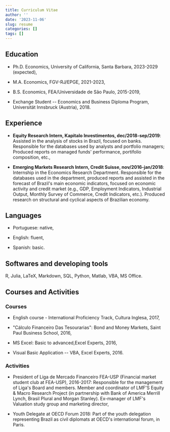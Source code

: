 ```yaml
---
title: Curriculum Vitae
author: ''
date: '2023-11-06'
slug: resume
categories: []
tags: []
---
```


## Education

-   Ph.D. Economics, University of California, Santa Barbara, 2023-2029 (expected),

-   M.A. Economics, FGV-RJ/EPGE, 2021-2023,

-   B.S. Economics, FEA/Universidade de São Paulo, 2015-2019,

-   Exchange Student -- Economics and Business Diploma Program, Universität Innsbruck (Austria), 2018.

## Experience

-   **Equity Research Intern, Kapitalo Investimentos, dec/2018-sep/2019**: Assisted in the analysis of stocks in Brazil, focused on banks. Responsible for the databases used by analysts and portfolio managers; Produced reports on managed funds' performance, portifolio composition, etc.,

-   **Emerging Markets Research Intern, Credit Suisse, nov/2016-jan/2018**: Internship in the Economics Research Department. Responsible for the databases used in the department, produced reports and assisted in the forecast of Brazil's main economic indicators, focused on economic activity and credit market (e.g., GDP, Employment Indicators, Industrial Output, Monthly Survey of Commerce, Credit Indicators, etc.). Produced research on structural and cyclical aspects of Brazilian economy.

## Languages

-   Portuguese: native,

-   English: fluent,

-   Spanish: basic.

## Softwares and developing tools

R, Julia, LaTeX, Markdown, SQL, Python, Matlab, VBA, MS Office.

## Courses and Activities

### Courses

-   English course - International Proficiency Track, Cultura Inglesa, 2017,

-   "Cálculo Financeiro Das Tesourarias": Bond and Money Markets, Saint Paul Business School, 2016,

-   MS Excel: Basic to advanced,Excel Experts, 2016,

-   Visual Basic Application -- VBA, Excel Experts, 2016.

### Activities

-   President of Liga de Mercado Financeiro FEA-USP (Financial market student club at FEA-USP), 2016-2017: Responsible for the management of Liga's Board and members. Member and coordinator of LMF'S Equity & Macro Research Project (in partnership with Bank of America Merrill Lynch, Brasil Plural and Morgan Stanley). Ex-manager of LMF's Valuation study group and marketing director,

-   Youth Delegate at OECD Forum 2018: Part of the youth delegation representing Brazil as civil diplomats at OECD's international forum, in Paris.
